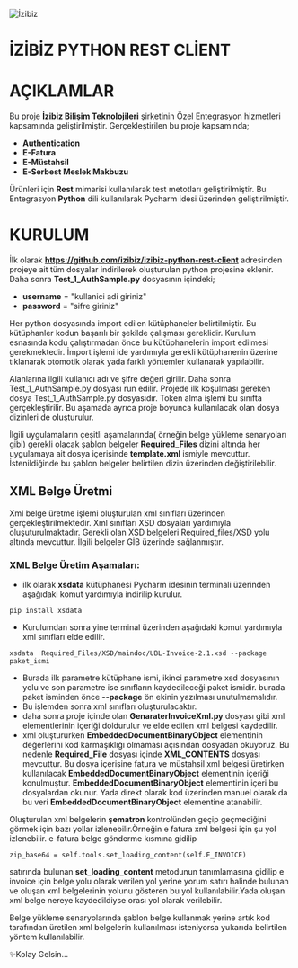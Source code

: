 

![İzibiz](https://izibiz.com.tr/wp-content/uploads/2022/11/400dpiLogo_trns.webp)
# İZİBİZ PYTHON REST CLİENT

# AÇIKLAMLAR

Bu proje **İzibiz Bilişim Teknolojileri** şirketinin Özel Entegrasyon hizmetleri kapsamında geliştirilmiştir. Gerçekleştirilen bu proje kapsamında;
 - **Authentication**
 - **E-Fatura**
 - **E-Müstahsil**
 - **E-Serbest Meslek Makbuzu**
 
Ürünleri için **Rest** mimarisi kullanılarak test metotları geliştirilmiştir. Bu Entegrasyon **Python** dili kullanılarak Pycharm idesi üzerinden geliştirilmiştir.

# KURULUM
İlk olarak **https://github.com/izibiz/izibiz-python-rest-client** adresinden projeye ait tüm dosyalar indirilerek oluşturulan python projesine eklenir. Daha sonra **Test_1_AuthSample.py** dosyasının içindeki;
 - **username** = "kullanici adi giriniz"
 - **password** = "sifre giriniz"

Her python dosyasında import edilen kütüphaneler belirtilmiştir. Bu kütüphanler kodun başarılı bir şekilde çalışması gereklidir. Kurulum esnasında kodu çalıştırmadan önce bu kütüphanelerin import edilmesi gerekmektedir. İmport işlemi ide yardımıyla gerekli kütüphanenin üzerine tıklanarak otomotik olarak yada farklı yöntemler kullanarak yapılabilir.

Alanlarına ilgili kullanıcı adı ve şifre değeri girilir. Daha sonra Test_1_AuthSample.py dosyası run edilir. Projede ilk koşulması gereken dosya Test_1_AuthSample.py dosyasıdır. Token alma işlemi bu sınıfta gerçekleştirilir.  Bu aşamada ayrıca proje boyunca kullanılacak olan dosya dizinleri de oluşturulur.

İlgili uygulamaların çeşitli aşamalarında( örneğin belge yükleme senaryoları gibi) gerekli olacak şablon belgeler **Required_Files** dizini altında her uygulamaya ait dosya içerisinde **template.xml** ismiyle mevcuttur. İstenildiğinde bu şablon belgeler belirtilen dizin üzerinden değiştirilebilir.

## XML Belge Üretmi
Xml belge üretme işlemi oluşturulan xml sınıfları üzerinden gerçekleştirilmektedir. Xml sınıfları XSD dosyaları yardımıyla oluşuturulmaktadır. Gerekli olan XSD belgeleri Required_files/XSD yolu altında mevcuttur. İlgili belgeler GİB üzerinde sağlanmıştır.

### XML Belge Üretim Aşamaları:
- ilk olarak **xsdata** kütüphanesi Pycharm idesinin terminali üzerinden aşağıdaki komut yardımıyla indirilip kurulur.
```
pip install xsdata
```
- Kurulumdan sonra yine terminal üzerinden aşağıdaki komut yardımıyla xml sınıfları elde edilir.
```
xsdata  Required_Files/XSD/maindoc/UBL-Invoice-2.1.xsd --package paket_ismi
```
- Burada ilk parametre kütüphane ismi, ikinci parametre xsd dosyasının yolu ve son parametre ise sınıfların kaydedileceği paket ismidir. burada paket isminden önce **--package** ön ekinin yazılması unutulmamalıdır.
- Bu işlemden sonra xml sınıfları oluşturulacaktır.
- daha sonra proje içinde olan **GenaraterInvoiceXml.py** dosyası gibi xml elementlerinin içeriği doldurulur ve elde edilen xml belgesi kaydedilir.
- xml oluştururken **EmbeddedDocumentBinaryObject** elementinin değerlerini kod karmaşıklığı olmaması açısından dosyadan okuyoruz. Bu nedenle **Required_File** dosyası içinde **XML_CONTENTS** dosyası mevcuttur. Bu dosya içerisine  fatura ve müstahsil xml belgesi üretirken kullanılacak **EmbeddedDocumentBinaryObject** elementinin içeriği konulmuştur. **EmbeddedDocumentBinaryObject** elementinin içeri bu dosyalardan okunur. Yada direkt olarak kod üzerinden manuel olarak da bu veri **EmbeddedDocumentBinaryObject** elementine atanabilir.

Oluşturulan xml belgelerin **şematron** kontrolünden geçip geçmediğini görmek için bazı yollar izlenebilir.Örneğin e fatura xml belgesi için şu yol izlenebilir.
e-fatura belge gönderme kısmına gidilip 
```
zip_base64 = self.tools.set_loading_content(self.E_INVOICE)
```
satırında bulunan **set_loading_content** metodunun tanımlamasına gidilip e invoice için belge yolu olarak verilen yol yerine yorum satırı halinde bulunan ve oluşan xml belgelerinin yolunu gösteren bu yol kullanılabilir.Yada oluşan xml belge nereye kaydedildiyse orası yol olarak verilebilir.

Belge yükleme senaryolarında şablon belge kullanmak yerine artık kod tarafından üretilen xml belgelerin kullanılması isteniyorsa yukarıda belirtilen yöntem kullanılabilir.

✨Kolay Gelsin...
